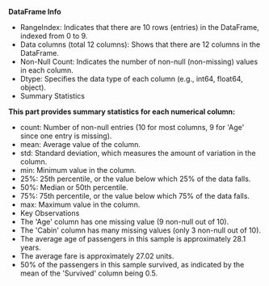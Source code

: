 **DataFrame Info**

- RangeIndex: Indicates that there are 10 rows (entries) in the DataFrame, indexed from 0 to 9.
- Data columns (total 12 columns): Shows that there are 12 columns in the DataFrame.
- Non-Null Count: Indicates the number of non-null (non-missing) values in each column.
- Dtype: Specifies the data type of each column (e.g., int64, float64, object).
- Summary Statistics

**This part provides summary statistics for each numerical column:**

 - count: Number of non-null entries (10 for most columns, 9 for 'Age' since one entry is missing).
 - mean: Average value of the column.
 - std: Standard deviation, which measures the amount of variation in the column.
 - min: Minimum value in the column.
 - 25%: 25th percentile, or the value below which 25% of the data falls.
 - 50%: Median or 50th percentile.
 - 75%: 75th percentile, or the value below which 75% of the data falls.
 - max: Maximum value in the column.
 - Key Observations
 - The 'Age' column has one missing value (9 non-null out of 10).
 - The 'Cabin' column has many missing values (only 3 non-null out of 10).
 - The average age of passengers in this sample is approximately 28.1 years.
 - The average fare is approximately 27.02 units.
 - 50% of the passengers in this sample survived, as indicated by the mean of the 'Survived' column being 0.5.